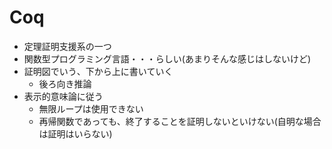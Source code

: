# Coq

- 定理証明支援系の一つ
- 関数型プログラミング言語・・・らしい(あまりそんな感じはしないけど)
- 証明図でいう、下から上に書いていく
  - 後ろ向き推論
- 表示的意味論に従う
  - 無限ループは使用できない
  - 再帰関数であっても、終了することを証明しないといけない(自明な場合は証明はいらない)
